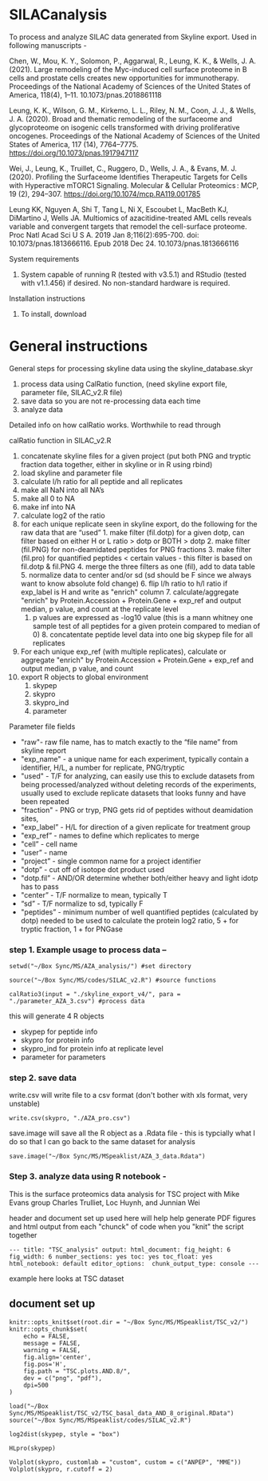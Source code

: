 # SILACanalysis
To process and analyze SILAC data generated from Skyline export. Used in following manuscripts - 

Chen, W., Mou, K. Y., Solomon, P., Aggarwal, R., Leung, K. K., & Wells, J. A. (2021). Large remodeling of the Myc-induced cell surface proteome in B cells and prostate cells creates new opportunities for immunotherapy. Proceedings of the National Academy of Sciences of the United States of America, 118(4), 1–11.  10.1073/pnas.2018861118

Leung, K. K., Wilson, G. M., Kirkemo, L. L., Riley, N. M., Coon, J. J., & Wells, J. A. (2020). Broad and thematic remodeling of the surfaceome and glycoproteome on isogenic cells transformed with driving proliferative oncogenes. Proceedings of the National Academy of Sciences of the United States of America, 117 (14), 7764–7775. https://doi.org/10.1073/pnas.1917947117

Wei, J., Leung, K., Truillet, C., Ruggero, D., Wells, J. A., & Evans, M. J. (2020). Profiling the Surfaceome Identifies Therapeutic Targets for Cells with Hyperactive mTORC1 Signaling. Molecular & Cellular Proteomics : MCP, 19 (2), 294–307. https://doi.org/10.1074/mcp.RA119.001785

Leung KK, Nguyen A, Shi T, Tang L, Ni X, Escoubet L, MacBeth KJ, DiMartino J, Wells JA. Multiomics of azacitidine-treated AML cells reveals variable and convergent targets that remodel the cell-surface proteome.  Proc Natl Acad Sci U S A. 2019 Jan 8;116(2):695-700. doi: 10.1073/pnas.1813666116. Epub 2018 Dec 24. 10.1073/pnas.1813666116

System requirements
1. System capable of running R (tested with v3.5.1) and RStudio (tested with v1.1.456) if desired. No non-standard hardware is required.

Installation instructions
1. To install, download 

# General instructions
General steps for processing skyline data using the skyline_database.skyr
1. process data using CalRatio function, (need skyline export file, parameter file, SILAC_v2.R file)
2. save data so you are not re-processing data each time
3. analyze data

Detailed info on how calRatio works. Worthwhile to read through

calRatio function in SILAC_v2.R
1.	concatenate skyline files for a given project (put both PNG and tryptic fraction data together, either in skyline or in R using rbind) 
2.	load skyline and parameter file
3.	 calculate l/h ratio for all peptide and all replicates
4.	 make all NaN into all NA’s
5.	 make all 0 to NA
6.	 make inf into NA   
7.	 calculate log2 of the ratio
8.	 for each unique replicate seen in skyline export, do the following for the raw data that are “used” 
    1.	 make filter (fil.dotp) for a given dotp, can filter based on either H or L ratio > dotp or BOTH > dotp
    2.	 make filter (fil.PNG) for non-deamidated peptides for PNG fractions
    3.	 make filter (fil.pro) for quantified peptides < certain values - this filter is based on fil.dotp & fil.PNG
    4.	 merge the three filters as one (fil), add to data table
    5.	 normalize data to center and/or sd (sd should be F since we always want to know absolute fold change)
    6.	 flip l/h ratio to h/l ratio if exp_label is H and write as "enrich" column
    7.	 calculate/aggregate "enrich" by Protein.Accession + Protein.Gene + exp_ref and output median, p value, and count at the replicate level
        1.	p values are expressed as -log10 value (this is a mann whitney one sample test of all peptides for a given protein compared to median of 0)
    8.  concatentate peptide level data into one big skypep file for all replicates
9.	For each unique exp_ref (with multiple replicates), calculate or aggregate "enrich" by Protein.Accession + Protein.Gene + exp_ref and output median, p value, and count
10.	export R objects to global environment
    1.	 skypep
    2.	 skypro
    3.	 skypro_ind 
    3.	 parameter

Parameter file fields
- "raw"- raw file name, has to match exactly to the “file name” from skyline report 
- "exp_name" - a unique name for each experiment, typically contain a identifier, H/L, a number for replicate, PNG/tryptic 
- "used" - T/F for analyzing, can easily use this to exclude datasets from being processed/analyzed without deleting records of the experiments, usually used to exclude replicate datasets that looks funny and have been repeated 
- "fraction" - PNG or tryp, PNG gets rid of peptides without deamidation sites,  
- "exp_label” - H/L for direction of a given replicate for treatment group 
- "exp_ref” - names to define which replicates to merge  
- "cell” - cell name 
- "user” - name 
- "project” - single common name for a project identifier 
- "dotp” - cut off of isotope dot product used 
- "dotp.fil”  - AND/OR determine whether both/either heavy and light idotp has to pass 
- "center” - T/F normalize to mean, typically T 
- “sd” - T/F normalize to sd, typically F         
- "peptides”  - minimum number of well quantified peptides (calculated by dotp) needed to be used to calculate the protein log2 ratio, 5 + for tryptic fraction, 1 + for PNGase 


### step 1. Example usage to process data – 
`setwd("~/Box Sync/MS/AZA_analysis/") #set directory`

`source("~/Box Sync/MS/codes/SILAC_v2.R") #source functions`

`calRatio3(input = "./skyline_export_v4/", para = "./parameter_AZA_3.csv") #process data`

this will generate 4 R objects 
- skypep for peptide info
- skypro for protein info
- skypro_ind for protein info at replicate level
- parameter for parameters


### step 2. save data
write.csv will write file to a csv format (don't bother with xls format, very unstable)

`write.csv(skypro, "./AZA_pro.csv")`

save.image will save all the R object as a .Rdata file - this is typcially what I do so that I can go back to the same dataset for analysis

`save.image("~/Box Sync/MS/MSpeaklist/AZA_3_data.Rdata")`


### Step 3. analyze data using R notebook - 
This is the surface proteomics data analysis for TSC project with Mike Evans group
Charles Trulliet, Loc Huynh, and Junnian Wei

header and document set up used here will help help generate PDF figures and html output from each "chunck" of code when you "knit" the script together

`---
title: "TSC_analysis"
output:
  html_document:
    fig_height: 6
    fig_width: 6
    number_sections: yes
    toc: yes
    toc_float: yes
  html_notebook: default
editor_options: 
  chunk_output_type: console
---`

example here looks at TSC dataset
## document set up
```{r setup}
knitr::opts_knit$set(root.dir = "~/Box Sync/MS/MSpeaklist/TSC_v2/")
knitr::opts_chunk$set(
    echo = FALSE,
    message = FALSE,
    warning = FALSE,
    fig.align='center',
    fig.pos='H',
    fig.path = "TSC.plots.AND.8/",
    dev = c("png", "pdf"),
    dpi=500
)
```


```{r load data}
load("~/Box Sync/MS/MSpeaklist/TSC_v2/TSC_basal_data_AND_8_original.RData")
source("~/Box Sync/MS/MSpeaklist/codes/SILAC_v2.R")
```

```{r log2 dist boxplot}
log2dist(skypep, style = "box")
```

```{r SILAC protein replicate comparison}
HLpro(skypep)
```

```{r volcano plots}
Volplot(skypro, customlab = "custom", custom = c("ANPEP", "MME"))
Volplot(skypro, r.cutoff = 2)
```

